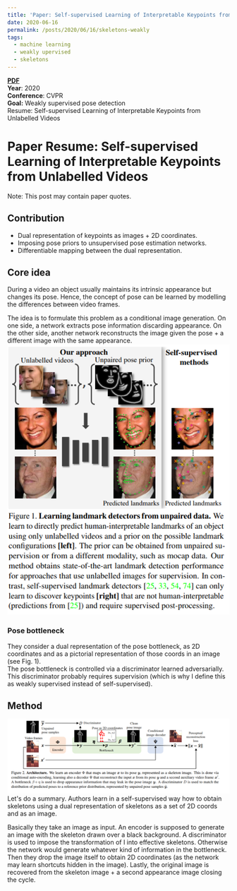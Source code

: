 ```yaml
---
title: 'Paper: Self-supervised Learning of Interpretable Keypoints from Unlabelled Videos'
date: 2020-06-16
permalink: /posts/2020/06/16/skeletons-weakly
tags:
  - machine learning
  - weakly upervised
  - skeletons
---
```

 [**PDF**](http://openaccess.thecvf.com/content_CVPR_2020/papers/Jakab_Self-Supervised_Learning_of_Interpretable_Keypoints_From_Unlabelled_Videos_CVPR_2020_paper.pdf)  
**Year**: 2020  
**Conference**: CVPR  
**Goal:** Weakly supervised pose detection  
Resume: Self-supervised Learning of Interpretable Keypoints from Unlabelled Videos  



# Paper Resume:  Self-supervised Learning of Interpretable Keypoints from Unlabelled Videos   
Note: This post may contain paper quotes.  
## Contribution  
- Dual representation of keypoints as images + 2D coordinates.  
- Imposing pose priors to unsupervised pose estimation networks.  
- Differentiable mapping between the dual representation.  
## Core idea  
During a video an object usually maintains its intrinsic appearance but changes
its pose. Hence, the concept of pose can be learned by modelling the differences between video frames.  

The idea is to formulate this problem as a conditional image generation. On one side, a network extracts pose information discarding appearance.
On the other side, another network reconstructs the image given the pose + a different image with the same appearance.  
![Fig. 1](/images/papers/jakab2020.PNG)  

### Pose bottleneck  
They consider a dual representation of the pose bottleneck, as 2D coordinates and as a pictorial representation of those coords in an image (see Fig. 1).  
The pose bottleneck is controlled via a discriminator learned adversarially. This discriminator probably requires supervision (which is why I define this as weakly supervised instead of self-supervised).  

## Method  
![Method](/images/papers/jakab2020method.PNG)  
Let's do a summary. Authors learn in a self-supervised way how to obtain skeletons using a dual representation of skeletons as a set of 2D coords and as an image.  

Basically they take an image  as input. An encoder is supposed to generate an image with the skeleton drawn over a black background. A discriminator is used to impose the transformation of I into effective skeletons. Otherwise the network would generate whatever kind of information in the bottleneck. Then they drop the image itself to obtain 2D coordinates (as the network may learn shortcuts hidden in the image). Lastly, the original image is recovered from the skeleton image + a second appearance image closing the cycle.  

